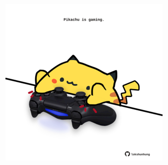 <!-- built at 20/07/2023, 08:01:07 UTC -->
<p align="center">
  <img width="500" height="500" src="./ReadmeImage.svg">
</p>
